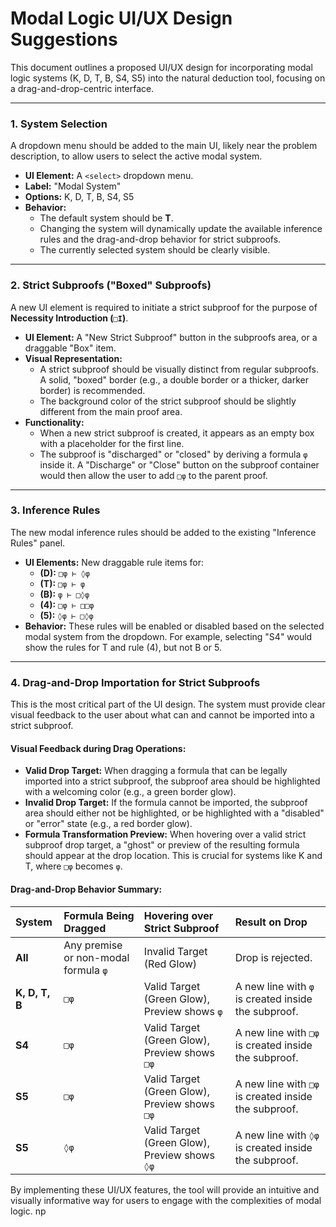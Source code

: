 # Modal Logic UI/UX Design Suggestions

This document outlines a proposed UI/UX design for incorporating modal logic systems (K, D, T, B, S4, S5) into the natural deduction tool, focusing on a drag-and-drop-centric interface.

---

### 1. System Selection

A dropdown menu should be added to the main UI, likely near the problem description, to allow users to select the active modal system.

*   **UI Element:** A `<select>` dropdown menu.
*   **Label:** "Modal System"
*   **Options:** K, D, T, B, S4, S5
*   **Behavior:**
    *   The default system should be **T**.
    *   Changing the system will dynamically update the available inference rules and the drag-and-drop behavior for strict subproofs.
    *   The currently selected system should be clearly visible.

---

### 2. Strict Subproofs ("Boxed" Subproofs)

A new UI element is required to initiate a strict subproof for the purpose of **Necessity Introduction (`□I`)**.

*   **UI Element:** A "New Strict Subproof" button in the subproofs area, or a draggable "Box" item.
*   **Visual Representation:**
    *   A strict subproof should be visually distinct from regular subproofs. A solid, "boxed" border (e.g., a double border or a thicker, darker border) is recommended.
    *   The background color of the strict subproof should be slightly different from the main proof area.
*   **Functionality:**
    *   When a new strict subproof is created, it appears as an empty box with a placeholder for the first line.
    *   The subproof is "discharged" or "closed" by deriving a formula `φ` inside it. A "Discharge" or "Close" button on the subproof container would then allow the user to add `□φ` to the parent proof.

---

### 3. Inference Rules

The new modal inference rules should be added to the existing "Inference Rules" panel.

*   **UI Elements:** New draggable rule items for:
    *   **(D):** `□φ ⊢ ◊φ`
    *   **(T):** `□φ ⊢ φ`
    *   **(B):** `φ ⊢ □◊φ`
    *   **(4):** `□φ ⊢ □□φ`
    *   **(5):** `◊φ ⊢ □◊φ`
*   **Behavior:** These rules will be enabled or disabled based on the selected modal system from the dropdown. For example, selecting "S4" would show the rules for T and rule (4), but not B or 5.

---

### 4. Drag-and-Drop Importation for Strict Subproofs

This is the most critical part of the UI design. The system must provide clear visual feedback to the user about what can and cannot be imported into a strict subproof.

#### Visual Feedback during Drag Operations:

*   **Valid Drop Target:** When dragging a formula that can be legally imported into a strict subproof, the subproof area should be highlighted with a welcoming color (e.g., a green border glow).
*   **Invalid Drop Target:** If the formula cannot be imported, the subproof area should either not be highlighted, or be highlighted with a "disabled" or "error" state (e.g., a red border glow).
*   **Formula Transformation Preview:** When hovering over a valid strict subproof drop target, a "ghost" or preview of the resulting formula should appear at the drop location. This is crucial for systems like K and T, where `□φ` becomes `φ`.

#### Drag-and-Drop Behavior Summary:

| System | Formula Being Dragged | Hovering over Strict Subproof | Result on Drop |
| :--- | :--- | :--- | :--- |
| **All** | Any premise or non-modal formula `φ` | Invalid Target (Red Glow) | Drop is rejected. |
| **K, D, T, B** | `□φ` | Valid Target (Green Glow), Preview shows `φ` | A new line with `φ` is created inside the subproof. |
| **S4** | `□φ` | Valid Target (Green Glow), Preview shows `□φ` | A new line with `□φ` is created inside the subproof. |
| **S5** | `□φ` | Valid Target (Green Glow), Preview shows `□φ` | A new line with `□φ` is created inside the subproof. |
| **S5** | `◊φ` | Valid Target (Green Glow), Preview shows `◊φ` | A new line with `◊φ` is created inside the subproof. |

By implementing these UI/UX features, the tool will provide an intuitive and visually informative way for users to engage with the complexities of modal logic.
np